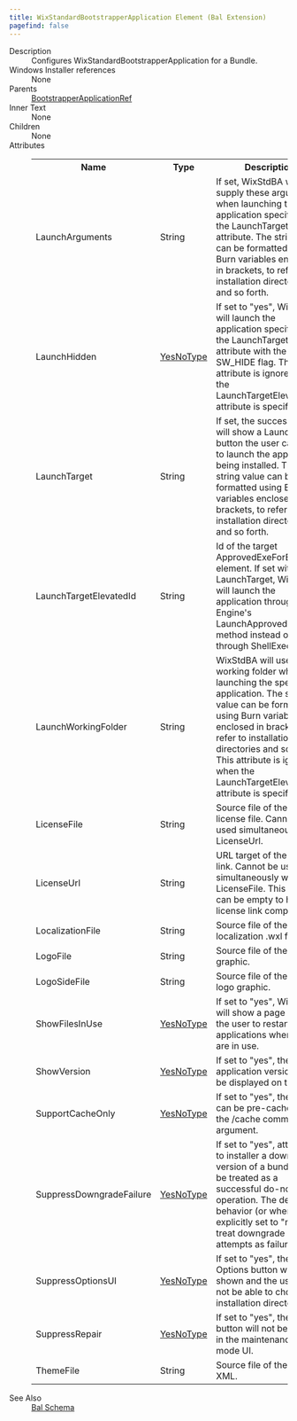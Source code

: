 ```yaml
---
title: WixStandardBootstrapperApplication Element (Bal Extension)
pagefind: false
---
```

<dl>
  <dt>Description</dt>
  <dd>                 Configures WixStandardBootstrapperApplication for a Bundle.             </dd>
  <dt>Windows Installer references</dt>
  <dd>None</dd>
  <dt>Parents</dt>
  <dd>
    <a href="../../wix/bootstrapperapplicationref/">BootstrapperApplicationRef</a>
  </dd>
  <dt>Inner Text</dt>
  <dd>None</dd>
  <dt>Children</dt>
  <dd>None</dd>
  <dt>Attributes</dt>
  <dd>
    <table cellspacing="0" cellpadding="0" class="schema">
      <tr>
        <th width="15%">Name</th>
        <th width="15%">Type</th>
        <th width="65%">Description</th>
        <th width="15%">Required</th>
      </tr>
      <tr>
        <td>LaunchArguments</td>
        <td>String</td>
        <td>                         If set, WixStdBA will supply these arguments when launching the application specified by the LaunchTarget attribute.                         The string value can be formatted using Burn variables enclosed in brackets,                         to refer to installation directories and so forth.                     </td>
        <td>&nbsp;</td>
      </tr>
      <tr>
        <td>LaunchHidden</td>
        <td><a href="../../bal/simple_type_yesnotype">YesNoType</a></td>
        <td>                         If set to "yes", WixStdBA will launch the application specified by the LaunchTarget attribute with the SW_HIDE flag.                         This attribute is ignored when the LaunchTargetElevatedId attribute is specified.                     </td>
        <td>&nbsp;</td>
      </tr>
      <tr>
        <td>LaunchTarget</td>
        <td>String</td>
        <td>                         If set, the success page will show a Launch button the user can use to launch the application being installed.                         The string value can be formatted using Burn variables enclosed in brackets,                          to refer to installation directories and so forth.                     </td>
        <td>&nbsp;</td>
      </tr>
      <tr>
        <td>LaunchTargetElevatedId</td>
        <td>String</td>
        <td>                         Id of the target ApprovedExeForElevation element.                         If set with LaunchTarget, WixStdBA will launch the application through the Engine's LaunchApprovedExe method instead of through ShellExecute.                     </td>
        <td>&nbsp;</td>
      </tr>
      <tr>
        <td>LaunchWorkingFolder</td>
        <td>String</td>
        <td>                         WixStdBA will use this working folder when launching the specified application.                         The string value can be formatted using Burn variables enclosed in brackets,                         to refer to installation directories and so forth.                         This attribute is ignored when the LaunchTargetElevatedId attribute is specified.                     </td>
        <td>&nbsp;</td>
      </tr>
      <tr>
        <td>LicenseFile</td>
        <td>String</td>
        <td>Source file of the RTF license file. Cannot be used simultaneously with LicenseUrl.</td>
        <td>&nbsp;</td>
      </tr>
      <tr>
        <td>LicenseUrl</td>
        <td>String</td>
        <td>URL target of the license link. Cannot be used simultaneously with LicenseFile. This attribute can be empty to hide the license link completely.</td>
        <td>&nbsp;</td>
      </tr>
      <tr>
        <td>LocalizationFile</td>
        <td>String</td>
        <td>Source file of the theme localization .wxl file.</td>
        <td>&nbsp;</td>
      </tr>
      <tr>
        <td>LogoFile</td>
        <td>String</td>
        <td>Source file of the logo graphic.</td>
        <td>&nbsp;</td>
      </tr>
      <tr>
        <td>LogoSideFile</td>
        <td>String</td>
        <td>Source file of the side logo graphic.</td>
        <td>&nbsp;</td>
      </tr>
      <tr>
        <td>ShowFilesInUse</td>
        <td><a href="../../bal/simple_type_yesnotype">YesNoType</a></td>
        <td>If set to "yes", WixStdBA will show a page allowing the user to restart applications when files are in use.</td>
        <td>&nbsp;</td>
      </tr>
      <tr>
        <td>ShowVersion</td>
        <td><a href="../../bal/simple_type_yesnotype">YesNoType</a></td>
        <td>If set to "yes", the application version will be displayed on the UI.</td>
        <td>&nbsp;</td>
      </tr>
      <tr>
        <td>SupportCacheOnly</td>
        <td><a href="../../bal/simple_type_yesnotype">YesNoType</a></td>
        <td>If set to "yes", the bundle can be pre-cached using the /cache command line argument.</td>
        <td>&nbsp;</td>
      </tr>
      <tr>
        <td>SuppressDowngradeFailure</td>
        <td><a href="../../bal/simple_type_yesnotype">YesNoType</a></td>
        <td>If set to "yes", attempting to installer a downgraded version of a bundle will be treated as a successful do-nothing operation.                     The default behavior (or when explicitly set to "no") is to treat downgrade attempts as failures. </td>
        <td>&nbsp;</td>
      </tr>
      <tr>
        <td>SuppressOptionsUI</td>
        <td><a href="../../bal/simple_type_yesnotype">YesNoType</a></td>
        <td>If set to "yes", the Options button will not be shown and the user will not be able to choose an installation directory.</td>
        <td>&nbsp;</td>
      </tr>
      <tr>
        <td>SuppressRepair</td>
        <td><a href="../../bal/simple_type_yesnotype">YesNoType</a></td>
        <td>If set to "yes", the Repair button will not be shown in the maintenance-mode UI.</td>
        <td>&nbsp;</td>
      </tr>
      <tr>
        <td>ThemeFile</td>
        <td>String</td>
        <td>Source file of the theme XML.</td>
        <td>&nbsp;</td>
      </tr>
    </table>
  </dd>
  <dt>See Also</dt>
  <dd>
    <a href="../">Bal Schema</a>
  </dd>
</dl>
